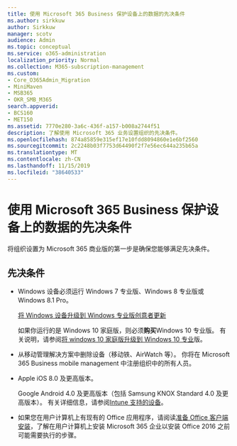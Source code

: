 ```yaml
---
title: 使用 Microsoft 365 Business 保护设备上的数据的先决条件
ms.author: sirkkuw
author: Sirkkuw
manager: scotv
audience: Admin
ms.topic: conceptual
ms.service: o365-administration
localization_priority: Normal
ms.collection: M365-subscription-management
ms.custom:
- Core_O365Admin_Migration
- MiniMaven
- MSB365
- OKR_SMB_M365
search.appverid:
- BCS160
- MET150
ms.assetid: 7770e280-3a6c-436f-a157-b008a2744f51
description: 了解使用 Microsoft 365 业务设置组织的先决条件。
ms.openlocfilehash: 874a85859e315ef17e10fdd8094860e1e6bf2560
ms.sourcegitcommit: 2c2248b03f7753d64490f2f7e56ec644a235b65a
ms.translationtype: MT
ms.contentlocale: zh-CN
ms.lasthandoff: 11/15/2019
ms.locfileid: "38640533"
---
```

# <a name="prerequisites-for-protecting-data-on-devices-with-microsoft-365-business"></a>使用 Microsoft 365 Business 保护设备上的数据的先决条件

将组织设置为 Microsoft 365 商业版的第一步是确保您能够满足先决条件。
  
## <a name="prerequisites"></a>先决条件

- Windows 设备必须运行 Windows 7 专业版、Windows 8 专业版或 Windows 8.1 Pro。
    
    [将 Windows 设备升级到 Windows 专业版创意者更新](upgrade-to-windows-pro-creators-update.md)
    
    如果你运行的是 Windows 10 家庭版，则必须**购买**Windows 10 专业版。 有关说明，请参阅[将 windows 10 家庭版升级到 Windows 10 专业](https://support.office.com/article/0aee10c1-4d34-43ee-a325-579c6c2df90e?ui=en-US&rs=en-US&ad=US)版。 
    
- 从移动管理解决方案中删除设备（移动铁、AirWatch 等）。 你将在 Microsoft 365 Business mobile management 中注册组织中的所有人员。
    
- Apple iOS 8.0 及更高版本。
    
    Google Android 4.0 及更高版本（包括 Samsung KNOX Standard 4.0 及更高版本）。 有关详细信息，请参阅[Intune 支持的设备](https://go.microsoft.com/fwlink/p/?linkid=852307)。
    
- 如果您在用户计算机上有现有的 Office 应用程序，请阅读[准备 Office 客户端安装](prepare-for-office-client-deployment.md)，了解在用户计算机上安装 Microsoft 365 企业以安装 Office 2016 之前可能需要执行的步骤。 
